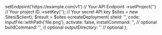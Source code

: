 <?php

use Appwrite\Client;
use Appwrite\InputFile;
use Appwrite\Services\Sites;

$client = (new Client())
    ->setEndpoint('https://example.com/v1') // Your API Endpoint
    ->setProject('<YOUR_PROJECT_ID>') // Your project ID
    ->setKey('<YOUR_API_KEY>'); // Your secret API key

$sites = new Sites($client);

$result = $sites->createDeployment(
    siteId: '<SITE_ID>',
    code: InputFile::withPath('file.png'),
    activate: false,
    installCommand: '<INSTALL_COMMAND>', // optional
    buildCommand: '<BUILD_COMMAND>', // optional
    outputDirectory: '<OUTPUT_DIRECTORY>' // optional
);
